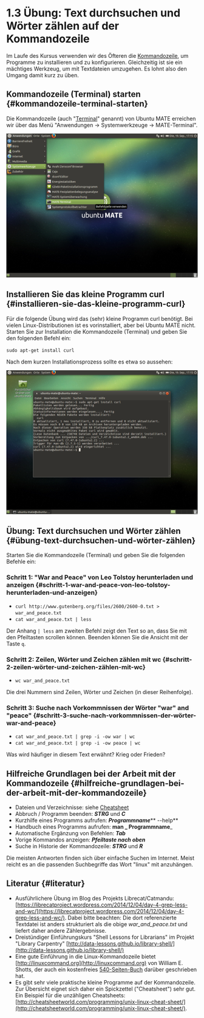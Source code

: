 # 1.3 Übung: Text durchsuchen und Wörter zählen auf der Kommandozeile

Im Laufe des Kursus verwenden wir des Öfteren die [Kommandozeile](https://de.wikipedia.org/wiki/Kommandozeile), um Programme zu installieren und zu konfigurieren. Gleichzeitig ist sie ein mächtiges Werkzeug, um mit Textdateien umzugehen. Es lohnt also den Umgang damit kurz zu üben.

## Kommandozeile \(Terminal\) starten {#kommandozeile-terminal-starten}

Die Kommandozeile \(auch "[Terminal](https://wiki.ubuntuusers.de/Terminal/)" genannt\) von Ubuntu MATE erreichen wir über das Menü "Anwendungen -&gt; Systemwerkzeuge -&gt; MATE-Terminal".

![](../images/mate-terminal.png)

## Installieren Sie das kleine Programm curl {#installieren-sie-das-kleine-programm-curl}

Für die folgende Übung wird das \(sehr\) kleine Programm curl benötigt. Bei vielen Linux-Distributionen ist es vorinstalliert, aber bei Ubuntu MATE nicht. Starten Sie zur Installation die Kommandozeile \(Terminal\) und geben Sie den folgenden Befehl ein:

`sudo apt-get install curl`

Nach dem kurzen Installationsprozess sollte es etwa so aussehen:

![](../images/curl-installieren.png)

## Übung: Text durchsuchen und Wörter zählen {#übung-text-durchsuchen-und-wörter-zählen}

Starten Sie die Kommandozeile \(Terminal\) und geben Sie die folgenden Befehle ein:

### Schritt 1: "War and Peace" von Leo Tolstoy herunterladen und anzeigen {#schritt-1-war-and-peace-von-leo-tolstoy-herunterladen-und-anzeigen}

* `curl http://www.gutenberg.org/files/2600/2600-0.txt > war_and_peace.txt`
* `cat war_and_peace.txt | less`

Der Anhang `| less` am zweiten Befehl zeigt den Text so an, dass Sie mit den Pfeiltasten scrollen können. Beenden können Sie die Ansicht mit der Taste `q`.

### Schritt 2: Zeilen, Wörter und Zeichen zählen mit wc {#schritt-2-zeilen-wörter-und-zeichen-zählen-mit-wc}

* `wc war_and_peace.txt`

Die drei Nummern sind Zeilen, Wörter und Zeichen \(in dieser Reihenfolge\).

### Schritt 3: Suche nach Vorkommnissen der Wörter "war" and "peace" {#schritt-3-suche-nach-vorkommnissen-der-wörter-war-and-peace}

* `cat war_and_peace.txt | grep -i -ow war | wc`
* `cat war_and_peace.txt | grep -i -ow peace | wc`

Was wird häufiger in diesem Text erwähnt? Krieg oder Frieden?

## Hilfreiche Grundlagen bei der Arbeit mit der Kommandozeile {#hilfreiche-grundlagen-bei-der-arbeit-mit-der-kommandozeile}

* Dateien und Verzeichnisse: siehe [Cheatsheet](http://cheatsheetworld.com/programming/unix-linux-cheat-sheet/)
* Abbruch / Programm beenden: _**STRG**_ und _**C**_
* Kurzhilfe eines Programms aufrufen: _**Programmname**_** --help**
* Handbuch eines Programms aufrufen: **man **_** Programmname**_
* Automatische Ergänzung von Befehlen: _**Tab**_
* Vorige Kommandos anzeigen: _**Pfeiltaste nach oben**_
* Suche in Historie der Kommandozeile: _**STRG**_ und _**R**_

Die meisten Antworten finden sich über einfache Suchen im Internet. Meist reicht es an die passenden Suchbegriffe das Wort "linux" mit anzuhängen.

## Literatur {#literatur}

* Ausführlichere Übung im Blog des Projekts Librecat/Catmandu: [https://librecatproject.wordpress.com/2014/12/04/day-4-grep-less-and-wc/](https://librecatproject.wordpress.com/2014/12/04/day-4-grep-less-and-wc/). Dabei bitte beachten: Die dort referenzierte Textdatei ist anders strukturiert als die obige _war\_and\_peace.txt_ und liefert daher andere Zählergebnisse.
* Dreistündiger Einführungskurs "Shell Lessons for Librarians" im Projekt "Library Carpentry" [http://data-lessons.github.io/library-shell/](http://data-lessons.github.io/library-shell/)
* Eine gute Einführung in die Linux-Kommandozeile bietet [http://linuxcommand.org](http://linuxcommand.org) von William E. Shotts, der auch ein kostenfreies [540-Seiten-Buch](http://linuxcommand.org/tlcl.php) darüber geschrieben hat.
* Es gibt sehr viele praktische kleine Programme auf der Kommandozeile. Zur Übersicht eignet sich daher ein Spickzettel \("Cheatsheet"\) sehr gut. Ein Beispiel für die unzähligen Cheatsheets: [http://cheatsheetworld.com/programming/unix-linux-cheat-sheet/](http://cheatsheetworld.com/programming/unix-linux-cheat-sheet/).



